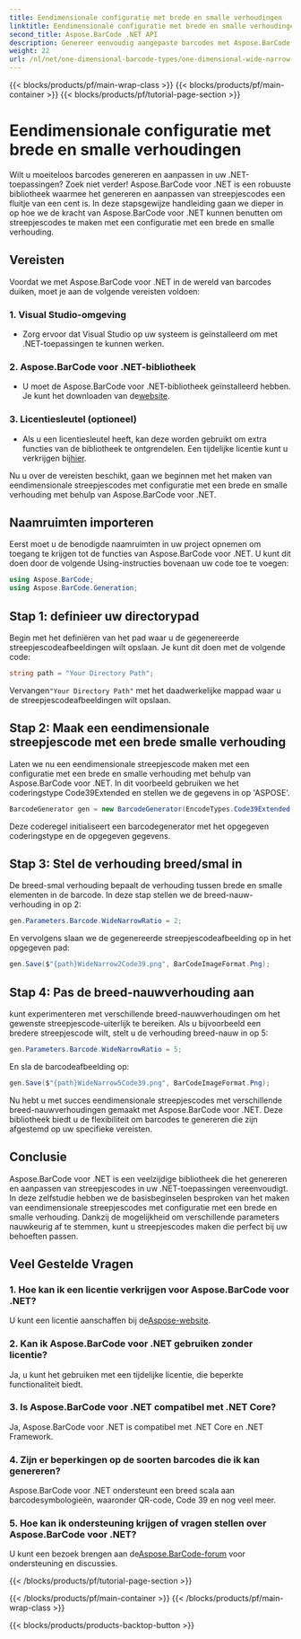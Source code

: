 ```yaml
---
title: Eendimensionale configuratie met brede en smalle verhoudingen
linktitle: Eendimensionale configuratie met brede en smalle verhoudingen
second_title: Aspose.BarCode .NET API
description: Genereer eenvoudig aangepaste barcodes met Aspose.BarCode voor .NET. Stapsgewijze handleiding voor eendimensionale configuratie van breed-nauw verhoudingen.
weight: 22
url: /nl/net/one-dimensional-barcode-types/one-dimensional-wide-narrow-ratio-configuration/
---
```


{{< blocks/products/pf/main-wrap-class >}}
{{< blocks/products/pf/main-container >}}
{{< blocks/products/pf/tutorial-page-section >}}

# Eendimensionale configuratie met brede en smalle verhoudingen


Wilt u moeiteloos barcodes genereren en aanpassen in uw .NET-toepassingen? Zoek niet verder! Aspose.BarCode voor .NET is een robuuste bibliotheek waarmee het genereren en aanpassen van streepjescodes een fluitje van een cent is. In deze stapsgewijze handleiding gaan we dieper in op hoe we de kracht van Aspose.BarCode voor .NET kunnen benutten om streepjescodes te maken met een configuratie met een brede en smalle verhouding.

## Vereisten

Voordat we met Aspose.BarCode voor .NET in de wereld van barcodes duiken, moet je aan de volgende vereisten voldoen:

### 1. Visual Studio-omgeving
   - Zorg ervoor dat Visual Studio op uw systeem is geïnstalleerd om met .NET-toepassingen te kunnen werken.
   
### 2. Aspose.BarCode voor .NET-bibliotheek
   -  U moet de Aspose.BarCode voor .NET-bibliotheek geïnstalleerd hebben. Je kunt het downloaden van de[website](https://releases.aspose.com/barcode/net/).

### 3. Licentiesleutel (optioneel)
   -  Als u een licentiesleutel heeft, kan deze worden gebruikt om extra functies van de bibliotheek te ontgrendelen. Een tijdelijke licentie kunt u verkrijgen bij[hier](https://purchase.aspose.com/temporary-license/).

Nu u over de vereisten beschikt, gaan we beginnen met het maken van eendimensionale streepjescodes met configuratie met een brede en smalle verhouding met behulp van Aspose.BarCode voor .NET.

## Naamruimten importeren

Eerst moet u de benodigde naamruimten in uw project opnemen om toegang te krijgen tot de functies van Aspose.BarCode voor .NET. U kunt dit doen door de volgende Using-instructies bovenaan uw code toe te voegen:

```csharp
using Aspose.BarCode;
using Aspose.BarCode.Generation;
```

## Stap 1: definieer uw directorypad

Begin met het definiëren van het pad waar u de gegenereerde streepjescodeafbeeldingen wilt opslaan. Je kunt dit doen met de volgende code:

```csharp
string path = "Your Directory Path";
```

 Vervangen`"Your Directory Path"` met het daadwerkelijke mappad waar u de streepjescodeafbeeldingen wilt opslaan.

## Stap 2: Maak een eendimensionale streepjescode met een brede smalle verhouding

Laten we nu een eendimensionale streepjescode maken met een configuratie met een brede en smalle verhouding met behulp van Aspose.BarCode voor .NET. In dit voorbeeld gebruiken we het coderingstype Code39Extended en stellen we de gegevens in op 'ASPOSE'.

```csharp
BarcodeGenerator gen = new BarcodeGenerator(EncodeTypes.Code39Extended, "ASPOSE");
```

Deze coderegel initialiseert een barcodegenerator met het opgegeven coderingstype en de opgegeven gegevens.

## Stap 3: Stel de verhouding breed/smal in

De breed-smal verhouding bepaalt de verhouding tussen brede en smalle elementen in de barcode. In deze stap stellen we de breed-nauw-verhouding in op 2:

```csharp
gen.Parameters.Barcode.WideNarrowRatio = 2;
```

En vervolgens slaan we de gegenereerde streepjescodeafbeelding op in het opgegeven pad:

```csharp
gen.Save($"{path}WideNarrow2Code39.png", BarCodeImageFormat.Png);
```

## Stap 4: Pas de breed-nauwverhouding aan

kunt experimenteren met verschillende breed-nauwverhoudingen om het gewenste streepjescode-uiterlijk te bereiken. Als u bijvoorbeeld een bredere streepjescode wilt, stelt u de verhouding breed-nauw in op 5:

```csharp
gen.Parameters.Barcode.WideNarrowRatio = 5;
```

En sla de barcodeafbeelding op:

```csharp
gen.Save($"{path}WideNarrow5Code39.png", BarCodeImageFormat.Png);
```

Nu hebt u met succes eendimensionale streepjescodes met verschillende breed-nauwverhoudingen gemaakt met Aspose.BarCode voor .NET. Deze bibliotheek biedt u de flexibiliteit om barcodes te genereren die zijn afgestemd op uw specifieke vereisten.

## Conclusie

Aspose.BarCode voor .NET is een veelzijdige bibliotheek die het genereren en aanpassen van streepjescodes in uw .NET-toepassingen vereenvoudigt. In deze zelfstudie hebben we de basisbeginselen besproken van het maken van eendimensionale streepjescodes met configuratie met een brede en smalle verhouding. Dankzij de mogelijkheid om verschillende parameters nauwkeurig af te stemmen, kunt u streepjescodes maken die perfect bij uw behoeften passen.

## Veel Gestelde Vragen

### 1. Hoe kan ik een licentie verkrijgen voor Aspose.BarCode voor .NET?
 U kunt een licentie aanschaffen bij de[Aspose-website](https://purchase.aspose.com/buy).

### 2. Kan ik Aspose.BarCode voor .NET gebruiken zonder licentie?
Ja, u kunt het gebruiken met een tijdelijke licentie, die beperkte functionaliteit biedt.

### 3. Is Aspose.BarCode voor .NET compatibel met .NET Core?
Ja, Aspose.BarCode voor .NET is compatibel met .NET Core en .NET Framework.

### 4. Zijn er beperkingen op de soorten barcodes die ik kan genereren?
Aspose.BarCode voor .NET ondersteunt een breed scala aan barcodesymbologieën, waaronder QR-code, Code 39 en nog veel meer.

### 5. Hoe kan ik ondersteuning krijgen of vragen stellen over Aspose.BarCode voor .NET?
 U kunt een bezoek brengen aan de[Aspose.BarCode-forum](https://forum.aspose.com/c/barcode/13) voor ondersteuning en discussies.

{{< /blocks/products/pf/tutorial-page-section >}}

{{< /blocks/products/pf/main-container >}}
{{< /blocks/products/pf/main-wrap-class >}}

{{< blocks/products/products-backtop-button >}}
